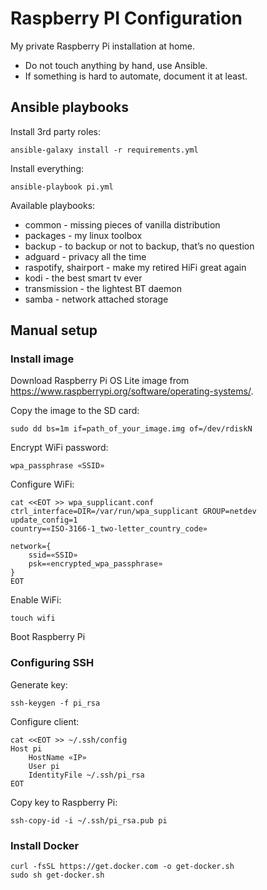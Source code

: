# Raspberry PI Configuration

My private Raspberry Pi installation at home.

* Do not touch anything by hand, use Ansible.
* If something is hard to automate, document it at least.

## Ansible playbooks

Install 3rd party roles:

```
ansible-galaxy install -r requirements.yml
```

Install everything:

```
ansible-playbook pi.yml
```

Available playbooks:

* common - missing pieces of vanilla distribution
* packages - my linux toolbox
* backup - to backup or not to backup, that’s no question  
* adguard - privacy all the time
* raspotify, shairport - make my retired HiFi great again
* kodi - the best smart tv ever
* transmission - the lightest BT daemon
* samba - network attached storage

## Manual setup

### Install image

Download Raspberry Pi OS Lite image from https://www.raspberrypi.org/software/operating-systems/.

Copy the image to the SD card:

```
sudo dd bs=1m if=path_of_your_image.img of=/dev/rdiskN
```

Encrypt WiFi password:

```
wpa_passphrase «SSID»
```

Configure WiFi:

```
cat <<EOT >> wpa_supplicant.conf
ctrl_interface=DIR=/var/run/wpa_supplicant GROUP=netdev
update_config=1
country=«ISO-3166-1_two-letter_country_code»

network={
    ssid=«SSID»
    psk=«encrypted_wpa_passphrase»
}
EOT
```

Enable WiFi:

```
touch wifi
```

Boot Raspberry Pi

### Configuring SSH

Generate key:

```
ssh-keygen -f pi_rsa
```

Configure client:

```
cat <<EOT >> ~/.ssh/config
Host pi
	HostName «IP»
	User pi
	IdentityFile ~/.ssh/pi_rsa
EOT
```

Copy key to Raspberry Pi:

```
ssh-copy-id -i ~/.ssh/pi_rsa.pub pi
```

### Install Docker

```
curl -fsSL https://get.docker.com -o get-docker.sh
sudo sh get-docker.sh
```
